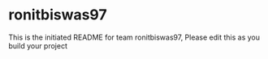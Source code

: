 # ronitbiswas97
This is the initiated README for team ronitbiswas97, Please edit this as you build your project
